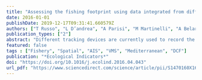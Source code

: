```yaml
---
title: "Assessing the fishing footprint using data integrated from different tracking devices: Issues and opportunities"
date: 2016-01-01
publishDate: 2019-12-17T09:31:41.660579Z
authors: ["T Russo", "L D’andrea", "A Parisi", "M Martinelli", "A Belardinelli", "F Boccoli", "I Cignini", "M Tordoni", "S Cataudella"]
publication_types: ["2"]
abstract: "Different tracking devices are currently used to record the activity of fishing vessels in space and time and to analyse the pattern of fishing effort with respect to sea substrates, resources, or socio-economics factors. Among these devices, the Vessel Monitoring System (VMS) and the Automatic Identification System (AIS) represent the most interesting and fertile data sources for fisheries investigations but an integration of these two sources was never explored. Two large VMS and AIS datasets, covering the activity of the Italian fishing vessels with length-over-all ≥15 m for the whole year 2012, were used to perform the first assessment of the features characterizing each data source, and ultimately the properties of the estimators of ecological indicators of fishing pressure obtained using these data. In this way, a dataset related to five vessels equipped by a third high frequency device (the Fishing Observing System) was used as reference for a comparative analysis of fishing activity as reconstructed by VMS and/or AIS. Moreover, the ecological indicator 5 of fishing pressure as spatial extent of fishing activity (defined within the Data Collection Framework for Fisheries—DCF) was used as a reference to test the separate and integrated usage of VMS and AIS data. Results evidenced important differences in spatial, temporal and fleet coverage between VMS and AIS. Namely, VMS is affected by a lower frequency with respect to AIS but covers a larger portion of the fleet. Furthermore, AIS mainly operates near the harbours, so that offshore activity is underrepresented. The integration of VMS and AIS data, however, allows valorising the strengths and minimizing the limits of each source. In fact, the assessment of the total spatial extent of fishing activities (as captured by the DCF indicator 5) is significantly improved by the integrated usage of VMS and AIS data."
featured: false
tags : ["Fishery", "Spatial", "AIS", "VMS", "Mediterranean", "DCF"]
publication: "*Ecological Indicators*"
doi: "https://doi.org/10.1016/j.ecolind.2016.04.043"
url_pdf: "https://www.sciencedirect.com/science/article/pii/S1470160X16302254"
---
```


